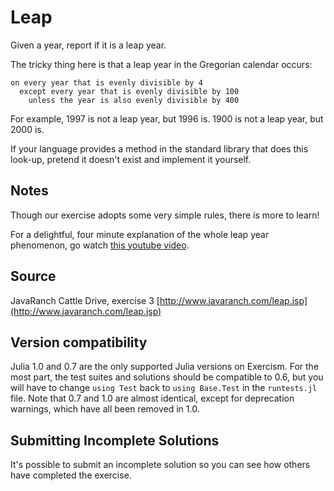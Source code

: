 # Leap

Given a year, report if it is a leap year.

The tricky thing here is that a leap year in the Gregorian calendar occurs:

```text
on every year that is evenly divisible by 4
  except every year that is evenly divisible by 100
    unless the year is also evenly divisible by 400
```

For example, 1997 is not a leap year, but 1996 is.  1900 is not a leap
year, but 2000 is.

If your language provides a method in the standard library that does
this look-up, pretend it doesn't exist and implement it yourself.

## Notes

Though our exercise adopts some very simple rules, there is more to
learn!

For a delightful, four minute explanation of the whole leap year
phenomenon, go watch [this youtube video][video].

[video]: http://www.youtube.com/watch?v=xX96xng7sAE
## Source

JavaRanch Cattle Drive, exercise 3 [http://www.javaranch.com/leap.jsp](http://www.javaranch.com/leap.jsp)


## Version compatibility
Julia 1.0 and 0.7 are the only supported Julia versions on Exercism.
For the most part, the test suites and solutions should be compatible to 0.6, but you will have to change `using Test` back to `using Base.Test` in the `runtests.jl` file.
Note that 0.7 and 1.0 are almost identical, except for deprecation warnings, which have all been removed in 1.0.

## Submitting Incomplete Solutions
It's possible to submit an incomplete solution so you can see how others have completed the exercise.
